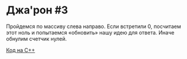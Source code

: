 # Джа'рон #3

Пройдемся по массиву слева направо. Если встретили 0, посчитаем этот ноль и попытаемся «обновить» нашу идею для ответа. Иначе обнулим счетчик нулей.

[Код на C++](https://github.com/nsychev/ugrasu-olymp-2017/blob/master/team/F/code.cpp)
